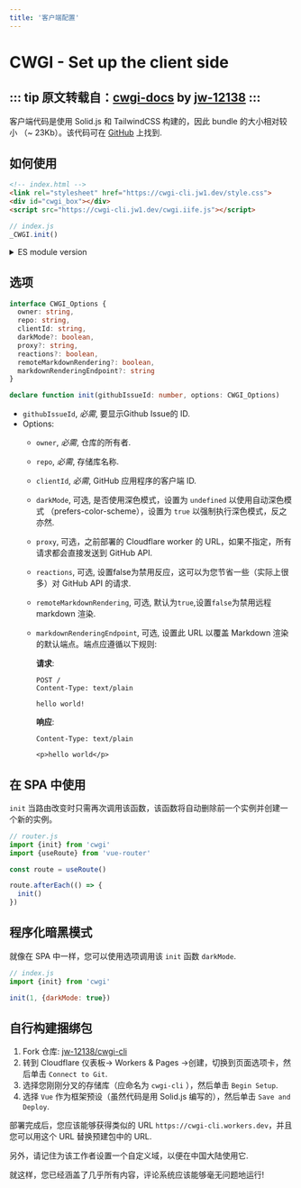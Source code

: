 ```yaml
---
title: '客户端配置'
---
```



# CWGI - Set up the client side
::: tip 原文转载自：[cwgi-docs](https://cwgi-docs.jw1.dev/) by [jw-12138](https://github.com/jw-12138)
:::
---
客户端代码是使用 Solid.js 和 TailwindCSS 构建的，因此 bundle 的大小相对较小 （~ 23Kb）。该代码可在 [GitHub](https://github.com/jw-12138/cwgi-cli) 上找到.


## 如何使用

```html
<!-- index.html -->
<link rel="stylesheet" href="https://cwgi-cli.jw1.dev/style.css">
<div id="cwgi_box"></div>
<script src="https://cwgi-cli.jw1.dev/cwgi.iife.js"></script>
```

```js
// index.js
_CWGI.init()
```

<details><summary>ES module version

</summary>

```html
<!-- index.html -->
<link rel="stylesheet" href="https://cwgi-cli.jw1.dev/style.css">
<div id="cwgi_box"></div>
```

```js
// index.js

// 您可以像这样使用它，也可以将其下载到您的项目中并导入它
import {init} from 'https://cwgi-cli.jw1.dev/cwgi.js'

init()
```

</details>

## 选项

```ts
interface CWGI_Options {
  owner: string,
  repo: string,
  clientId: string,
  darkMode?: boolean,
  proxy?: string,
  reactions?: boolean,
  remoteMarkdownRendering?: boolean,
  markdownRenderingEndpoint?: string
}

declare function init(githubIssueId: number, options: CWGI_Options)
```

- `githubIssueId`, _必需_, 要显示Github Issue的 ID.
- Options:
  - `owner`, _必需_, 仓库的所有者.
  - `repo`, _必需_, 存储库名称.
  - `clientId`, _必需_, GitHub 应用程序的客户端 ID.
  - `darkMode`, 可选, 是否使用深色模式，设置为 `undefined` 以使用自动深色模式 （prefers-color-scheme），设置为 `true` 以强制执行深色模式，反之亦然.
  - `proxy`, 可选，之前部署的 Cloudflare worker 的 URL，如果不指定，所有请求都会直接发送到 GitHub API.
  - `reactions`, 可选, 设置false为禁用反应，这可以为您节省一些（实际上很多）对 GitHub API 的请求. 
  - `remoteMarkdownRendering`, 可选, 默认为`true`,设置`false`为禁用远程 markdown 渲染.
  - `markdownRenderingEndpoint`, 可选, 设置此 URL 以覆盖 Markdown 渲染的默认端点。端点应遵循以下规则:
    
    **请求**:

    ```http
    POST /
    Content-Type: text/plain
    
    hello world!
    ```

    **响应**:
    
    ```http
    Content-Type: text/plain

    <p>hello world</p>
    ```


## 在 SPA 中使用

`init` 当路由改变时只需再次调用该函数，该函数将自动删除前一个实例并创建一个新的实例。

```js
// router.js
import {init} from 'cwgi'
import {useRoute} from 'vue-router'

const route = useRoute()

route.afterEach(() => {
  init()
})
```

## 程序化暗黑模式

就像在 SPA 中一样，您可以使用选项调用该 `init` 函数 `darkMode`.

```js
// index.js
import {init} from 'cwgi'

init(1, {darkMode: true})
```

## 自行构建捆绑包

1. Fork 仓库: [jw-12138/cwgi-cli](https://github.com/jw-12138/cwgi-cli)
2. 转到 Cloudflare 仪表板-> Workers & Pages ->创建，切换到页面选项卡，然后单击 `Connect to Git`.
3. 选择您刚刚分叉的存储库（应命名为 `cwgi-cli` ），然后单击 `Begin Setup`.
4. 选择 `Vue` 作为框架预设（虽然代码是用 Solid.js 编写的），然后单击 `Save and Deploy`.

部署完成后，您应该能够获得类似的 URL `https://cwgi-cli.workers.dev`，并且您可以用这个 URL 替换预建包中的 URL.

另外，请记住为该工作者设置一个自定义域，以便在中国大陆使用它.


就这样，您已经涵盖了几乎所有内容，评论系统应该能够毫无问题地运行!

